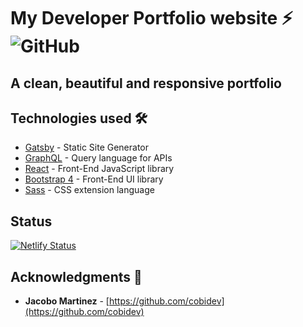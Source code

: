 # My Developer Portfolio website ⚡️ ![GitHub](https://img.shields.io/github/license/cobidev/gatsby-simplefolio?color=blue)

## A clean, beautiful and responsive portfolio

## Technologies used 🛠️

- [Gatsby](https://www.gatsbyjs.org/) - Static Site Generator
- [GraphQL](https://graphql.org/) - Query language for APIs
- [React](https://es.reactjs.org/) - Front-End JavaScript library
- [Bootstrap 4](https://getbootstrap.com/docs/4.3/getting-started/introduction/) - Front-End UI library
- [Sass](https://sass-lang.com/documentation) - CSS extension language

## Status

[![Netlify Status](https://api.netlify.com/api/v1/badges/2365af6f-820a-4fb8-83e6-69a66f686dfe/deploy-status)](https://app.netlify.com/sites/gatsby-simplefolio/deploys)

## Acknowledgments 🎁

- **Jacobo Martinez** - [https://github.com/cobidev](https://github.com/cobidev)
